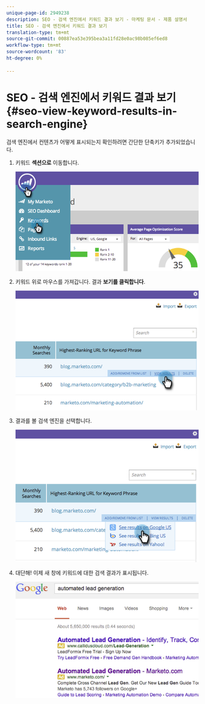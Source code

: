 ```yaml
---
unique-page-id: 2949238
description: SEO - 검색 엔진에서 키워드 결과 보기 - 마케팅 문서 - 제품 설명서
title: SEO - 검색 엔진에서 키워드 결과 보기
translation-type: tm+mt
source-git-commit: 00887ea53e395bea3a11fd28e0ac98b085ef6ed8
workflow-type: tm+mt
source-wordcount: '83'
ht-degree: 0%

---
```



# SEO - 검색 엔진에서 키워드 결과 보기 {#seo-view-keyword-results-in-search-engine}

검색 엔진에서 컨텐츠가 어떻게 표시되는지 확인하려면 간단한 단축키가 추가되었습니다.

1. 키워드 **섹션으로** 이동합니다.

   ![](assets/image2014-9-18-13-3a33-3a58.png)

1. 키워드 위로 마우스를 가져갑니다. 결과 **보기를 클릭합니다**.

   ![](assets/image2014-9-18-13-3a34-3a2.png)

1. 결과를 볼 검색 엔진을 선택합니다.

   ![](assets/image2014-9-18-13-3a34-3a16.png)

1. 대단해! 이제 새 창에 키워드에 대한 검색 결과가 표시됩니다.

   ![](assets/image2014-9-18-13-3a34-3a24.png)

